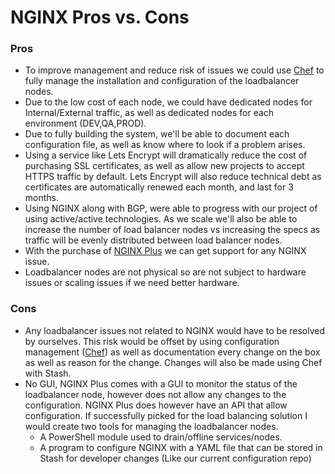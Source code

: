 # NGINX Pros vs. Cons


### Pros

- To improve management and reduce risk of issues we could use [Chef](https://chef.io/) to fully manage the installation and configuration of the loadbalancer nodes.
- Due to the low cost of each node, we could have dedicated nodes for Internal/External traffic, as well as dedicated nodes for each environment (DEV,QA,PROD).
- Due to fully building the system, we'll be able to document each configuration file, as well as know where to look if a problem arises.
- Using a service like Lets Encrypt will dramatically reduce the cost of purchasing SSL certificates, as well as allow new projects to accept HTTPS traffic by default. Lets Encrypt will also reduce technical debt as certificates are automatically renewed each month, and last for 3 months.
- Using NGINX along with BGP, were able to progress with our project of using active/active technologies. As we scale we'll also be able to increase the number of load balancer nodes vs increasing the specs as traffic will be evenly distributed between load balancer nodes.
- With the purchase of [NGINX Plus](https://www.nginx.com/products/pricing/) we can get support for any NGINX issue.
- Loadbalancer nodes are not physical so are not subject to hardware issues or scaling issues if we need better hardware. 


### Cons

- Any loadbalancer issues not related to NGINX would have to be resolved by ourselves. This risk would be offset by using configuration management ([Chef](https://www.chef.io/)) as well as documentation every change on the box as well as reason for the change. Changes will also be made using Chef with Stash.
- No GUI, NGINX Plus comes with a GUI to monitor the status of the loadbalancer node, however does not allow any changes to the configuration. NGINX Plus does however have an API that allow configuration. If successfully picked for the load balancing solution I would create two tools for managing the loadbalancer nodes.
  - A PowerShell module used to drain/offline services/nodes.
  - A program to configure NGINX with a YAML file that can be stored in Stash for developer changes (Like our current configuration repo)
